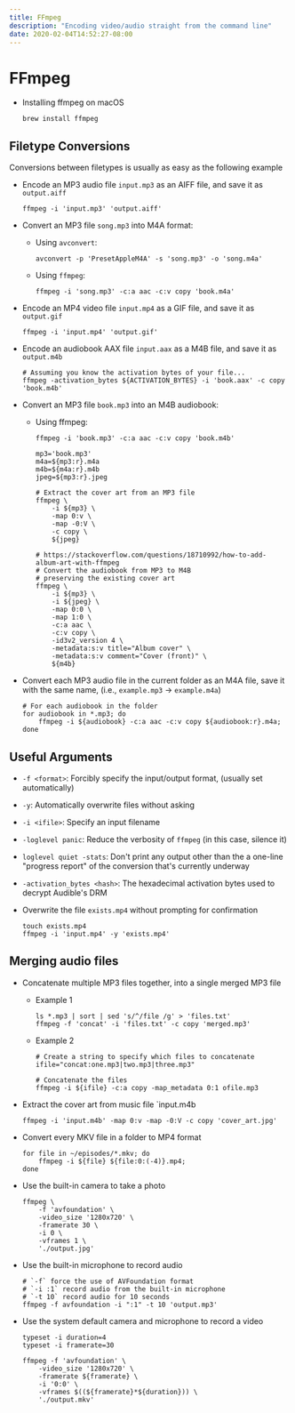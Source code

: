 ```yaml
---
title: FFmpeg
description: "Encoding video/audio straight from the command line"
date: 2020-02-04T14:52:27-08:00
---
```


# FFmpeg

* Installing ffmpeg on macOS

    ```shell script
    brew install ffmpeg
    ```

## Filetype Conversions

Conversions between filetypes is usually as easy as the following example

* Encode an MP3 audio file `input.mp3` as an AIFF file, and save it as
  `output.aiff`

    ```shell script
    ffmpeg -i 'input.mp3' 'output.aiff'
    ```

* Convert an MP3 file `song.mp3` into M4A format:

    * Using `avconvert`:

        ```shell script
        avconvert -p 'PresetAppleM4A' -s 'song.mp3' -o 'song.m4a'
        ```

    * Using `ffmpeg`:

        ```shell script
        ffmpeg -i 'song.mp3' -c:a aac -c:v copy 'book.m4a'
        ```

* Encode an MP4 video file `input.mp4` as a GIF file, and save it as `output.gif`

    ```shell script
    ffmpeg -i 'input.mp4' 'output.gif'
    ```

* Encode an audiobook AAX file `input.aax` as a M4B file, and save it as `output.m4b`

    ```shell script
    # Assuming you know the activation bytes of your file...
    ffmpeg -activation_bytes ${ACTIVATION_BYTES} -i 'book.aax' -c copy 'book.m4b'
    ```

* Convert an MP3 file `book.mp3` into an M4B audiobook:

    * Using ffmpeg:

        ```shell script
        ffmpeg -i 'book.mp3' -c:a aac -c:v copy 'book.m4b'
        ```

        ```shell script
        mp3='book.mp3'
        m4a=${mp3:r}.m4a
        m4b=${m4a:r}.m4b
        jpeg=${mp3:r}.jpeg

        # Extract the cover art from an MP3 file
        ffmpeg \
            -i ${mp3} \
            -map 0:v \
            -map -0:V \
            -c copy \
            ${jpeg}

        # https://stackoverflow.com/questions/18710992/how-to-add-album-art-with-ffmpeg
        # Convert the audiobook from MP3 to M4B
        # preserving the existing cover art
        ffmpeg \
            -i ${mp3} \
            -i ${jpeg} \
            -map 0:0 \
            -map 1:0 \
            -c:a aac \
            -c:v copy \
            -id3v2_version 4 \
            -metadata:s:v title="Album cover" \
            -metadata:s:v comment="Cover (front)" \
            ${m4b}
        ```




* Convert each MP3 audio file in the current folder as an M4A file, save it with
  the same name, (i.e., `example.mp3` → `example.m4a`)

    ```shell script
    # For each audiobook in the folder
    for audiobook in *.mp3; do
        ffmpeg -i ${audiobook} -c:a aac -c:v copy ${audiobook:r}.m4a;
    done
    ```

## Useful Arguments

* `-f <format>`: Forcibly specify the input/output format, (usually set
  automatically)
* `-y`: Automatically overwrite files without asking
* `-i <ifile>`: Specify an input filename
* `-loglevel panic`: Reduce the verbosity of `ffmpeg` (in this case, silence it)
* `loglevel quiet -stats`: Don't print any output other than the a one-line "progress report" of the conversion that's currently underway
* `-activation_bytes <hash>`: The hexadecimal activation bytes used to decrypt
  Audible's DRM

* Overwrite the file `exists.mp4` without prompting for confirmation

    ```shell script
    touch exists.mp4
    ffmpeg -i 'input.mp4' -y 'exists.mp4'
    ```

## Merging audio files

* Concatenate multiple MP3 files together, into a single merged MP3 file

    * Example 1

        ```shell script
        ls *.mp3 | sort | sed 's/^/file /g' > 'files.txt'
        ffmpeg -f 'concat' -i 'files.txt' -c copy 'merged.mp3'
        ```

    * Example 2

        ```shell script
        # Create a string to specify which files to concatenate
        ifile="concat:one.mp3|two.mp3|three.mp3"

        # Concatenate the files
        ffmpeg -i ${ifile} -c:a copy -map_metadata 0:1 ofile.mp3
        ```

* Extract the cover art from music file `input.m4b

    ```shell script
    ffmpeg -i 'input.m4b' -map 0:v -map -0:V -c copy 'cover_art.jpg'
    ```

* Convert every MKV file in a folder to MP4 format

    ```shell script
    for file in ~/episodes/*.mkv; do
        ffmpeg -i ${file} ${file:0:(-4)}.mp4;
    done
    ```


* Use the built-in camera to take a photo

    ```shell script
    ffmpeg \
        -f 'avfoundation' \
        -video_size '1280x720' \
        -framerate 30 \
        -i 0 \
        -vframes 1 \
        './output.jpg'
    ```

* Use the built-in microphone to record audio

    ```shell script
    # `-f` force the use of AVFoundation format
    # `-i :1` record audio from the built-in microphone
    # `-t 10` record audio for 10 seconds
    ffmpeg -f avfoundation -i ":1" -t 10 'output.mp3'
    ```

* Use the system default camera and microphone to record a video

    ```shell script
    typeset -i duration=4
    typeset -i framerate=30

    ffmpeg -f 'avfoundation' \
        -video_size '1280x720' \
        -framerate ${framerate} \
        -i '0:0' \
        -vframes $((${framerate}*${duration})) \
        './output.mkv'
    ```
